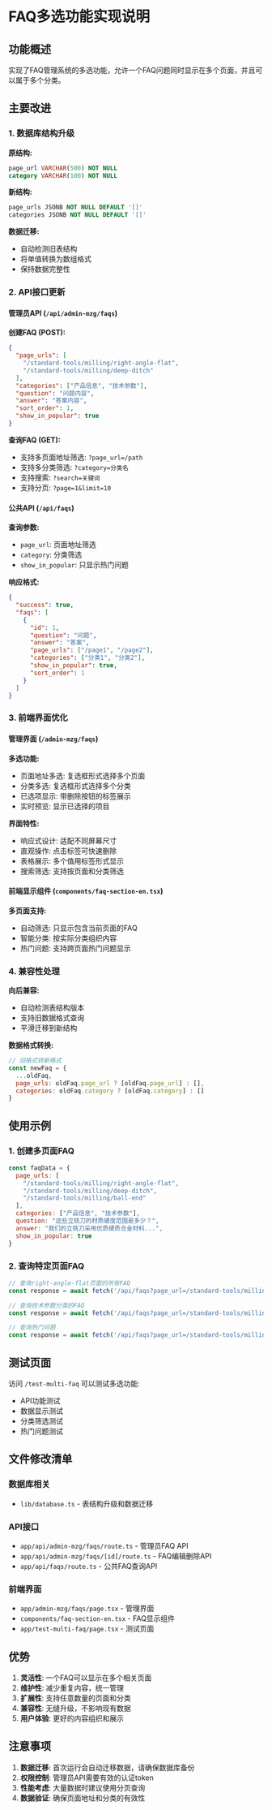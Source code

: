 # FAQ多选功能实现说明

## 功能概述

实现了FAQ管理系统的多选功能，允许一个FAQ问题同时显示在多个页面，并且可以属于多个分类。

## 主要改进

### 1. 数据库结构升级

**原结构:**
```sql
page_url VARCHAR(500) NOT NULL
category VARCHAR(100) NOT NULL
```

**新结构:**
```sql
page_urls JSONB NOT NULL DEFAULT '[]'
categories JSONB NOT NULL DEFAULT '[]'
```

**数据迁移:**
- 自动检测旧表结构
- 将单值转换为数组格式
- 保持数据完整性

### 2. API接口更新

#### 管理员API (`/api/admin-mzg/faqs`)

**创建FAQ (POST):**
```json
{
  "page_urls": [
    "/standard-tools/milling/right-angle-flat",
    "/standard-tools/milling/deep-ditch"
  ],
  "categories": ["产品信息", "技术参数"],
  "question": "问题内容",
  "answer": "答案内容",
  "sort_order": 1,
  "show_in_popular": true
}
```

**查询FAQ (GET):**
- 支持多页面地址筛选: `?page_url=/path`
- 支持多分类筛选: `?category=分类名`
- 支持搜索: `?search=关键词`
- 支持分页: `?page=1&limit=10`

#### 公共API (`/api/faqs`)

**查询参数:**
- `page_url`: 页面地址筛选
- `category`: 分类筛选
- `show_in_popular`: 只显示热门问题

**响应格式:**
```json
{
  "success": true,
  "faqs": [
    {
      "id": 1,
      "question": "问题",
      "answer": "答案",
      "page_urls": ["/page1", "/page2"],
      "categories": ["分类1", "分类2"],
      "show_in_popular": true,
      "sort_order": 1
    }
  ]
}
```

### 3. 前端界面优化

#### 管理界面 (`/admin-mzg/faqs`)

**多选功能:**
- 页面地址多选: 复选框形式选择多个页面
- 分类多选: 复选框形式选择多个分类
- 已选项显示: 带删除按钮的标签展示
- 实时预览: 显示已选择的项目

**界面特性:**
- 响应式设计: 适配不同屏幕尺寸
- 直观操作: 点击标签可快速删除
- 表格展示: 多个值用标签形式显示
- 搜索筛选: 支持按页面和分类筛选

#### 前端显示组件 (`components/faq-section-en.tsx`)

**多页面支持:**
- 自动筛选: 只显示包含当前页面的FAQ
- 智能分类: 按实际分类组织内容
- 热门问题: 支持跨页面热门问题显示

### 4. 兼容性处理

**向后兼容:**
- 自动检测表结构版本
- 支持旧数据格式查询
- 平滑迁移到新结构

**数据格式转换:**
```javascript
// 旧格式转新格式
const newFaq = {
  ...oldFaq,
  page_urls: oldFaq.page_url ? [oldFaq.page_url] : [],
  categories: oldFaq.category ? [oldFaq.category] : []
}
```

## 使用示例

### 1. 创建多页面FAQ

```javascript
const faqData = {
  page_urls: [
    "/standard-tools/milling/right-angle-flat",
    "/standard-tools/milling/deep-ditch",
    "/standard-tools/milling/ball-end"
  ],
  categories: ["产品信息", "技术参数"],
  question: "这些立铣刀的材质硬度范围是多少？",
  answer: "我们的立铣刀采用优质硬质合金材料...",
  show_in_popular: true
}
```

### 2. 查询特定页面FAQ

```javascript
// 查询right-angle-flat页面的所有FAQ
const response = await fetch('/api/faqs?page_url=/standard-tools/milling/right-angle-flat')

// 查询技术参数分类的FAQ
const response = await fetch('/api/faqs?page_url=/standard-tools/milling/right-angle-flat&category=技术参数')

// 查询热门问题
const response = await fetch('/api/faqs?page_url=/standard-tools/milling/right-angle-flat&show_in_popular=true')
```

## 测试页面

访问 `/test-multi-faq` 可以测试多选功能:
- API功能测试
- 数据显示测试
- 分类筛选测试
- 热门问题测试

## 文件修改清单

### 数据库相关
- `lib/database.ts` - 表结构升级和数据迁移

### API接口
- `app/api/admin-mzg/faqs/route.ts` - 管理员FAQ API
- `app/api/admin-mzg/faqs/[id]/route.ts` - FAQ编辑删除API
- `app/api/faqs/route.ts` - 公共FAQ查询API

### 前端界面
- `app/admin-mzg/faqs/page.tsx` - 管理界面
- `components/faq-section-en.tsx` - FAQ显示组件
- `app/test-multi-faq/page.tsx` - 测试页面

## 优势

1. **灵活性**: 一个FAQ可以显示在多个相关页面
2. **维护性**: 减少重复内容，统一管理
3. **扩展性**: 支持任意数量的页面和分类
4. **兼容性**: 无缝升级，不影响现有数据
5. **用户体验**: 更好的内容组织和展示

## 注意事项

1. **数据迁移**: 首次运行会自动迁移数据，请确保数据库备份
2. **权限控制**: 管理员API需要有效的认证token
3. **性能考虑**: 大量数据时建议使用分页查询
4. **数据验证**: 确保页面地址和分类的有效性 